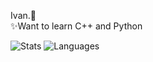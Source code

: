 Ivan.👋<br>
✨Want to learn C++ and Python <br>

![Stats](https://github-readme-stats.vercel.app/api?username=nmkff&show_icons=true) ![Languages](https://github-readme-stats.vercel.app/api/top-langs/?username=nmkff&layout=compact) 



